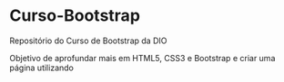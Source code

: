 # Curso-Bootstrap
Repositório do Curso de Bootstrap da DIO

Objetivo de aprofundar mais em HTML5, CSS3 e Bootstrap e criar uma página utilizando

